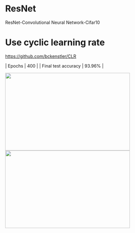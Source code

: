 # ResNet
 ResNet-Convolutional Neural Network-Cifar10

# Use cyclic learning rate
https://github.com/bckenstler/CLR


| Epochs  | 400  |
| Final test accuracy  | 93.96% |

<p float="left">
 <img src="https://user-images.githubusercontent.com/55184529/65692539-51510280-e0a5-11e9-9c54-7209cd26f970.png"  width="400" height="250">
 <img src="https://user-images.githubusercontent.com/55184529/65692540-51510280-e0a5-11e9-9ab8-5d3f64ea6108.png"  width="400" height="250">
</p>
